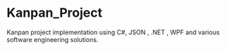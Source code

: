 # Kanpan_Project
Kanpan project implementation using C#, JSON , .NET , WPF and various software engineering solutions.
